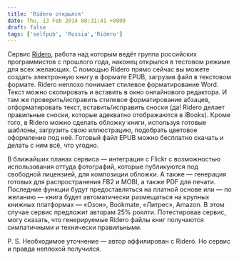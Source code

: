 ```yaml
---
title: 'Ridero открылся'
date: Thu, 13 Feb 2014 08:31:41 +0000
draft: false
tags: ['selfpub', 'Russia','Ridero']
---
```


Сервис [Ridero](http://ridero.ru), работа над которым ведёт группа российских программистов с прошлого года, наконец открылся в тестовом режиме для всех желающих. С помощью Ridero прямо сейчас вы можете создать электронную книгу в формате EPUB, загрузив файл в текстовом формате. Ridero неплохо понимает стилевое форматирование Word. Текст можно скопировать и вставить в окно онлайнового редактора. И там же проверить/исправить стилевое форматирование абзацев, отформатировать текст, вставить/исправить сноски (да! Ridero делает правильные сноски, которые адекватно отображаются в iBooks). Кроме того, в Ridero можно сделать обложку книги, используя готовые шаблоны, загрузить свою иллюстрацию, подобрать цветовое оформление под неё. Готовый файл EPUB можно бесплатно скачать и делать с ним всё, что угодно.

В ближайших планах сервиса — интеграция с Flickr с возможностью использования оттуда фотографий, которые публикуются под свободной лицензией, для композиции обложки. А также — генерация готовых для распространения FB2 и MOBI, а также PDF для печати. Последние функции будут предоставляться на платной основе или — по желанию — книга будет автоматически размещаться на крупных книжных платформах — «Озон», Bookmate, «Литрес», Amazon. В этом случае сервис предложит авторам 25% роялти. Потестировав сервис, могу сказать, что генерируемые Ridero файлы книг получаются симпатичными и технически правильными.

P. S. Необходимое уточнение — автор аффилирован с Rideró. Но сервис и правда неплохой получился.